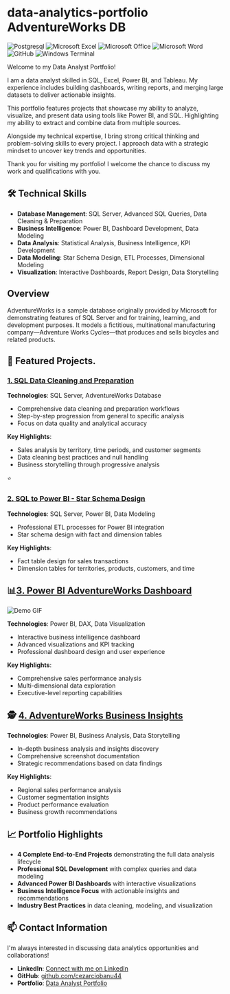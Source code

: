 # data-analytics-portfolio AdventureWorks DB

![Postgresql](https://img.shields.io/badge/PostgreSQL-4169E1.svg?style=for-the-badge&logo=PostgreSQL&logoColor=white)
![Microsoft Excel](https://img.shields.io/badge/Microsoft_Excel-217346?style=for-the-badge&logo=microsoft-excel&logoColor=white)
![Microsoft Office](https://img.shields.io/badge/Microsoft_Office-D83B01?style=for-the-badge&logo=microsoft-office&logoColor=white)
![Microsoft Word](https://img.shields.io/badge/Microsoft_Word-2B579A?style=for-the-badge&logo=microsoft-word&logoColor=white)
![GitHub](https://img.shields.io/badge/github-%23121011.svg?style=for-the-badge&logo=github&logoColor=white)
![Windows Terminal](https://img.shields.io/badge/Windows%20Terminal-%234D4D4D.svg?style=for-the-badge&logo=windows-terminal&logoColor=white)

Welcome to my Data Analyst Portfolio!

I am a data analyst skilled in  SQL, Excel, Power BI, and Tableau. My experience includes building dashboards, writing reports,  and merging large datasets to deliver actionable insights.

This portfolio features projects that showcase my ability to analyze, visualize, and present data using tools like Power BI,  and SQL. Highlighting my ability to extract and combine data from multiple sources.

Alongside my technical expertise, I bring strong critical thinking and problem-solving skills to every project. I approach data with a strategic mindset to uncover key trends and opportunities.

Thank you for visiting my portfolio! I welcome the chance to discuss my work and qualifications with you.
## 🛠️ Technical Skills

- **Database Management**: SQL Server, Advanced SQL Queries, Data Cleaning & Preparation
- **Business Intelligence**: Power BI, Dashboard Development, Data Modeling
- **Data Analysis**: Statistical Analysis, Business Intelligence, KPI Development
- **Data Modeling**: Star Schema Design, ETL Processes, Dimensional Modeling
- **Visualization**: Interactive Dashboards, Report Design, Data Storytelling

## Overview
AdventureWorks is a sample database originally provided by Microsoft for demonstrating features of SQL Server and for training, learning, and development purposes. It models a fictitious, multinational manufacturing company—Adventure Works Cycles—that produces and sells bicycles and related products.


## 🚀 Featured Projects.
### [1. SQL Data Cleaning and Preparation](./1%20SQL%20data%20cleaning%20and%20preparation/)
**Technologies**: SQL Server, AdventureWorks Database
- Comprehensive data cleaning and preparation workflows
- Step-by-step progression from general to specific analysis
- Focus on data quality and analytical accuracy

**Key Highlights**:
- Sales analysis by territory, time periods, and customer segments
- Data cleaning best practices and null handling
- Business storytelling through progressive analysis

⭐ 
### [2. SQL to Power BI - Star Schema Design](./2%20SQL%20to%20Power%20BI/)
**Technologies**: SQL Server, Power BI, Data Modeling
- Professional ETL processes for Power BI integration
- Star schema design with fact and dimension tables

**Key Highlights**:
- Fact table design for sales transactions
- Dimension tables for territories, products, customers, and time



## 📊[3. Power BI AdventureWorks Dashboard](./3%20Power%20BI%20AdventureWorks/)
![Demo GIF](4%20Insights%20On%20AdventureWorks%20Data/Recording.gif)

**Technologies**: Power BI, DAX, Data Visualization
- Interactive business intelligence dashboard
- Advanced visualizations and KPI tracking
- Professional dashboard design and user experience

**Key Highlights**:
- Comprehensive sales performance analysis
- Multi-dimensional data exploration
- Executive-level reporting capabilities

## 🕵️ [4. AdventureWorks Business Insights](./4%20Insights%20On%20AdventureWorks%20Data/)
**Technologies**: Power BI, Business Analysis, Data Storytelling
- In-depth business analysis and insights discovery
- Comprehensive screenshot documentation
- Strategic recommendations based on data findings

**Key Highlights**:
- Regional sales performance analysis
- Customer segmentation insights
- Product performance evaluation
- Business growth recommendations

## 📈 Portfolio Highlights

- **4 Complete End-to-End Projects** demonstrating the full data analysis lifecycle
- **Professional SQL Development** with complex queries and data modeling
- **Advanced Power BI Dashboards** with interactive visualizations
- **Business Intelligence Focus** with actionable insights and recommendations
- **Industry Best Practices** in data cleaning, modeling, and visualization

## 📫 Contact Information

I'm always interested in discussing data analytics opportunities and collaborations!

- **LinkedIn**: [Connect with me on LinkedIn](www.linkedin.com/in/cezar-ciobanu-47b50b33a)
- **GitHub**: [github.com/cezarciobanu44](https://github.com/cezarciobanu44)
- **Portfolio**: [Data Analyst Portfolio](https://github.com/cezarciobanu44/Data-Analyst-Portfolio)



